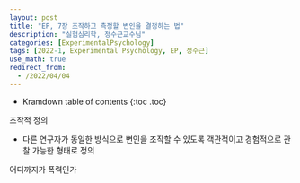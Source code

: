 ```yaml
---
layout: post
title: "EP, 7장 조작하고 측정할 변인을 결정하는 법"
description: "실험심리학, 정수근교수님"
categories: [ExperimentalPsychology]
tags: [2022-1, Experimental Psychology, EP, 정수근]
use_math: true
redirect_from:
  - /2022/04/04
---
```


* Kramdown table of contents
{:toc .toc}

조작적 정의

- 다른 연구자가 동일한 방식으로 변인을 조작할 수 있도록 객관적이고 경험적으로 관찰 가능한 형태로 정의

어디까지가 폭력인가